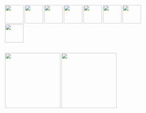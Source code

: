 <div>
	<img width="60em" src="https://cdn.jsdelivr.net/gh/devicons/devicon/icons/typescript/typescript-original.svg" />
	<img width="60em" src="https://cdn.jsdelivr.net/gh/devicons/devicon/icons/react/react-original.svg" />
	<img width="60em" src="https://cdn.jsdelivr.net/gh/devicons/devicon/icons/nodejs/nodejs-original.svg" />
	<img width="60em" src="https://cdn.jsdelivr.net/gh/devicons/devicon/icons/javascript/javascript-original.svg" />
	<img width="60em" src="https://cdn.jsdelivr.net/gh/devicons/devicon/icons/figma/figma-original.svg" />
	<img width="60em" src="https://cdn.jsdelivr.net/gh/devicons/devicon/icons/html5/html5-original.svg" />
	<img width="60em" src="https://cdn.jsdelivr.net/gh/devicons/devicon/icons/css3/css3-original.svg" />
	<img width="60em" src="https://cdn.jsdelivr.net/gh/devicons/devicon/icons/c/c-original.svg" />
</div>

</br>
</br>

<picture>
  <source
    srcset="https://readme-stats-85uel4aap-14g0.vercel.app/api?username=14g0&count_private=true&show_icons=true&theme=chartreuse-dark"
    media="(prefers-color-scheme: dark)"
  />
  <source
    srcset="https://readme-stats-ng49oryb5-14g0.vercel.app/api?username=14g0&count_private=true&show_icons=true&theme=vue"
    media="(prefers-color-scheme: light), (prefers-color-scheme: no-preference)"
  />
  <img height="180em" src="https://github-readme-stats.vercel.app/api?username=14g0&count_private=true&show_icons=true" />
</picture>

<picture>
  <source
    srcset="https://github-readme-stats.vercel.app/api/top-langs/?username=14g0&layout=compact&theme=chartreuse-dark"
    media="(prefers-color-scheme: dark)"
  />
  <source
    srcset="https://github-readme-stats.vercel.app/api/top-langs/?username=14g0&layout=compact&theme=vue"
    media="(prefers-color-scheme: light), (prefers-color-scheme: no-preference)"
  />
  <img height="180em" src="https://github-readme-stats.vercel.app/api/top-langs/?username=14g0&layout=compact&theme=chartreuse-dark" />
</picture>


<!--
**14g0/14g0** is a ✨ _special_ ✨ repository because its `README.md` (this file) appears on your GitHub profile.

Here are some ideas to get you started:

- 🔭 I’m currently working on ...
- 🌱 I’m currently learning ...
- 👯 I’m looking to collaborate on ...
- 🤔 I’m looking for help with ...
- 💬 Ask me about ...
- 📫 How to reach me: ...
- 😄 Pronouns: ...
- ⚡ Fun fact: ...
-->
